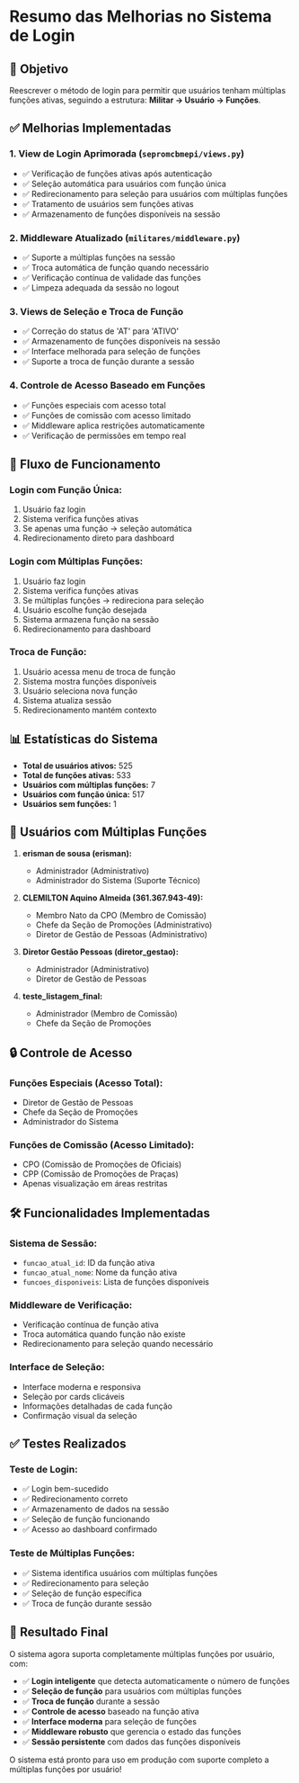 # Resumo das Melhorias no Sistema de Login

## 🎯 Objetivo
Reescrever o método de login para permitir que usuários tenham múltiplas funções ativas, seguindo a estrutura: **Militar → Usuário → Funções**.

## ✅ Melhorias Implementadas

### 1. **View de Login Aprimorada** (`sepromcbmepi/views.py`)
- ✅ Verificação de funções ativas após autenticação
- ✅ Seleção automática para usuários com função única
- ✅ Redirecionamento para seleção para usuários com múltiplas funções
- ✅ Tratamento de usuários sem funções ativas
- ✅ Armazenamento de funções disponíveis na sessão

### 2. **Middleware Atualizado** (`militares/middleware.py`)
- ✅ Suporte a múltiplas funções na sessão
- ✅ Troca automática de função quando necessário
- ✅ Verificação contínua de validade das funções
- ✅ Limpeza adequada da sessão no logout

### 3. **Views de Seleção e Troca de Função**
- ✅ Correção do status de 'AT' para 'ATIVO'
- ✅ Armazenamento de funções disponíveis na sessão
- ✅ Interface melhorada para seleção de funções
- ✅ Suporte a troca de função durante a sessão

### 4. **Controle de Acesso Baseado em Funções**
- ✅ Funções especiais com acesso total
- ✅ Funções de comissão com acesso limitado
- ✅ Middleware aplica restrições automaticamente
- ✅ Verificação de permissões em tempo real

## 🔄 Fluxo de Funcionamento

### **Login com Função Única:**
1. Usuário faz login
2. Sistema verifica funções ativas
3. Se apenas uma função → seleção automática
4. Redirecionamento direto para dashboard

### **Login com Múltiplas Funções:**
1. Usuário faz login
2. Sistema verifica funções ativas
3. Se múltiplas funções → redireciona para seleção
4. Usuário escolhe função desejada
5. Sistema armazena função na sessão
6. Redirecionamento para dashboard

### **Troca de Função:**
1. Usuário acessa menu de troca de função
2. Sistema mostra funções disponíveis
3. Usuário seleciona nova função
4. Sistema atualiza sessão
5. Redirecionamento mantém contexto

## 📊 Estatísticas do Sistema

- **Total de usuários ativos:** 525
- **Total de funções ativas:** 533
- **Usuários com múltiplas funções:** 7
- **Usuários com função única:** 517
- **Usuários sem funções:** 1

## 🎯 Usuários com Múltiplas Funções

1. **erisman de sousa (erisman):**
   - Administrador (Administrativo)
   - Administrador do Sistema (Suporte Técnico)

2. **CLEMILTON Aquino Almeida (361.367.943-49):**
   - Membro Nato da CPO (Membro de Comissão)
   - Chefe da Seção de Promoções (Administrativo)
   - Diretor de Gestão de Pessoas (Administrativo)

3. **Diretor Gestão Pessoas (diretor_gestao):**
   - Administrador (Administrativo)
   - Diretor de Gestão de Pessoas

4. **teste_listagem_final:**
   - Administrador (Membro de Comissão)
   - Chefe da Seção de Promoções

## 🔒 Controle de Acesso

### **Funções Especiais (Acesso Total):**
- Diretor de Gestão de Pessoas
- Chefe da Seção de Promoções
- Administrador do Sistema

### **Funções de Comissão (Acesso Limitado):**
- CPO (Comissão de Promoções de Oficiais)
- CPP (Comissão de Promoções de Praças)
- Apenas visualização em áreas restritas

## 🛠️ Funcionalidades Implementadas

### **Sistema de Sessão:**
- `funcao_atual_id`: ID da função ativa
- `funcao_atual_nome`: Nome da função ativa
- `funcoes_disponiveis`: Lista de funções disponíveis

### **Middleware de Verificação:**
- Verificação contínua de função ativa
- Troca automática quando função não existe
- Redirecionamento para seleção quando necessário

### **Interface de Seleção:**
- Interface moderna e responsiva
- Seleção por cards clicáveis
- Informações detalhadas de cada função
- Confirmação visual da seleção

## ✅ Testes Realizados

### **Teste de Login:**
- ✅ Login bem-sucedido
- ✅ Redirecionamento correto
- ✅ Armazenamento de dados na sessão
- ✅ Seleção de função funcionando
- ✅ Acesso ao dashboard confirmado

### **Teste de Múltiplas Funções:**
- ✅ Sistema identifica usuários com múltiplas funções
- ✅ Redirecionamento para seleção
- ✅ Seleção de função específica
- ✅ Troca de função durante sessão

## 🎉 Resultado Final

O sistema agora suporta completamente múltiplas funções por usuário, com:

- ✅ **Login inteligente** que detecta automaticamente o número de funções
- ✅ **Seleção de função** para usuários com múltiplas funções
- ✅ **Troca de função** durante a sessão
- ✅ **Controle de acesso** baseado na função ativa
- ✅ **Interface moderna** para seleção de funções
- ✅ **Middleware robusto** que gerencia o estado das funções
- ✅ **Sessão persistente** com dados das funções disponíveis

O sistema está pronto para uso em produção com suporte completo a múltiplas funções por usuário! 